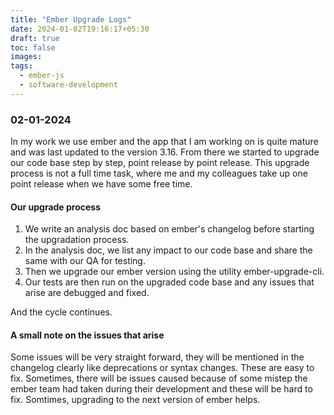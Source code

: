 ```yaml
---
title: "Ember Upgrade Logs"
date: 2024-01-02T19:16:17+05:30
draft: true
toc: false
images:
tags: 
  - ember-js
  - software-development
---
```


### 02-01-2024

In my work we use ember and the app that I am working on is quite mature and was last updated to the version 3.16. From there we started to upgrade our code base step by step, point release by point release. This upgrade process is not a full time task, where me and my colleagues take up one point release when we have some free time.

#### Our upgrade process

1. We write an analysis doc based on ember's changelog before starting the upgradation process.
2. In the analysis doc, we list any impact to our code base and share the same with our QA for testing.
3. Then we upgrade our ember version using the utility ember-upgrade-cli.
4. Our tests are then run on the upgraded code base and any issues that arise are debugged and fixed.

And the cycle continues.

#### A small note on the issues that arise

Some issues will be very straight forward, they will be mentioned in the changelog clearly like deprecations or syntax changes. These are easy to fix. Sometimes, there will be issues caused because of some mistep the ember team had taken during their development and these will be hard to fix. Somtimes, upgrading to the next version of ember helps.